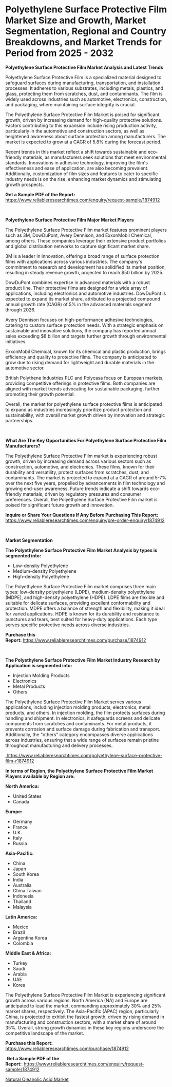 <p><h1>Polyethylene Surface Protective Film Market Size and Growth, Market Segmentation, Regional and Country Breakdowns, and Market Trends for Period from 2025 -  2032</h1></p><p><strong>Polyethylene Surface Protective Film Market Analysis and Latest Trends</strong></p>
<p><p>Polyethylene Surface Protective Film is a specialized material designed to safeguard surfaces during manufacturing, transportation, and installation processes. It adheres to various substrates, including metals, plastics, and glass, protecting them from scratches, dust, and contaminants. The film is widely used across industries such as automotive, electronics, construction, and packaging, where maintaining surface integrity is crucial.</p><p>The Polyethylene Surface Protective Film Market is poised for significant growth, driven by increasing demand for high-quality protective solutions. Factors contributing to this expansion include rising production activity, particularly in the automotive and construction sectors, as well as heightened awareness about surface protection among manufacturers. The market is expected to grow at a CAGR of 5.8% during the forecast period.</p><p>Recent trends in this market reflect a shift towards sustainable and eco-friendly materials, as manufacturers seek solutions that meet environmental standards. Innovations in adhesive technology, improving the film's effectiveness and ease of application, are also becoming prevalent. Additionally, customization of film sizes and features to cater to specific industry needs is on the rise, enhancing market dynamics and stimulating growth prospects.</p></p>
<p><strong>Get a Sample PDF of the Report:&nbsp;</strong> <a href="https://www.reliableresearchtimes.com/enquiry/request-sample/1874912?utm_campaign=2096&utm_medium=2&utm_source=Github&utm_content=ia&utm_term=04022025&utm_id=polyethylene-surface-protective-film">https://www.reliableresearchtimes.com/enquiry/request-sample/1874912</a></p>
<p>&nbsp;</p>
<p><strong>Polyethylene Surface Protective Film Major Market Players</strong></p>
<p><p>The Polyethylene Surface Protective Film market features prominent players such as 3M, DowDuPont, Avery Dennison, and ExxonMobil Chemical, among others. These companies leverage their extensive product portfolios and global distribution networks to capture significant market share. </p><p>3M is a leader in innovation, offering a broad range of surface protection films with applications across various industries. The company's commitment to research and development has solidified its market position, resulting in steady revenue growth, projected to reach $50 billion by 2025.</p><p>DowDuPont combines expertise in advanced materials with a robust product line. Their protective films are designed for a wide array of applications, including electronics and automotive industries. DowDuPont is expected to expand its market share, attributed to a projected compound annual growth rate (CAGR) of 5% in the advanced materials segment through 2026.</p><p>Avery Dennison focuses on high-performance adhesive technologies, catering to custom surface protection needs. With a strategic emphasis on sustainable and innovative solutions, the company has reported annual sales exceeding $8 billion and targets further growth through environmental initiatives.</p><p>ExxonMobil Chemical, known for its chemical and plastic production, brings efficiency and quality to protective films. The company is anticipated to grow due to rising demand for lightweight and durable materials in the automotive sector.</p><p>British Polythene Industries PLC and Polycasa focus on European markets, providing competitive offerings in protective films. Both companies are aligned with market trends advocating for sustainable packaging, further promoting their growth potential.</p><p>Overall, the market for polyethylene surface protective films is anticipated to expand as industries increasingly prioritize product protection and sustainability, with overall market growth driven by innovation and strategic partnerships.</p></p>
<p>&nbsp;</p>
<p><strong>What Are The Key Opportunities For Polyethylene Surface Protective Film Manufacturers?</strong></p>
<p><p>The Polyethylene Surface Protective Film market is experiencing robust growth, driven by increasing demand across various sectors such as construction, automotive, and electronics. These films, known for their durability and versatility, protect surfaces from scratches, dust, and contaminants. The market is projected to expand at a CAGR of around 5-7% over the next five years, propelled by advancements in film technology and growing end-user awareness. Future trends indicate a shift towards eco-friendly materials, driven by regulatory pressures and consumer preferences. Overall, the Polyethylene Surface Protective Film market is poised for significant future growth and innovation.</p></p>
<p><strong>Inquire or Share Your Questions If Any Before Purchasing This Report:</strong> <a href="https://www.reliableresearchtimes.com/enquiry/pre-order-enquiry/1874912?utm_campaign=2096&utm_medium=2&utm_source=Github&utm_content=ia&utm_term=04022025&utm_id=polyethylene-surface-protective-film">https://www.reliableresearchtimes.com/enquiry/pre-order-enquiry/1874912</a></p>
<p>&nbsp;</p>
<p><strong>Market Segmentation</strong></p>
<p><strong>The Polyethylene Surface Protective Film Market Analysis by types is segmented into:</strong></p>
<p><ul><li>Low-density Polyethylene</li><li>Medium-density Polyethylene</li><li>High-density Polyethylene</li></ul></p>
<p><p>The Polyethylene Surface Protective Film market comprises three main types: low-density polyethylene (LDPE), medium-density polyethylene (MDPE), and high-density polyethylene (HDPE). LDPE films are flexible and suitable for delicate surfaces, providing excellent conformability and protection. MDPE offers a balance of strength and flexibility, making it ideal for varied applications. HDPE is known for its durability and resistance to punctures and tears, best suited for heavy-duty applications. Each type serves specific protective needs across diverse industries.</p></p>
<p><strong>Purchase this Report:&nbsp;</strong><a href="https://www.reliableresearchtimes.com/purchase/1874912?utm_campaign=2096&utm_medium=2&utm_source=Github&utm_content=ia&utm_term=04022025&utm_id=polyethylene-surface-protective-film">https://www.reliableresearchtimes.com/purchase/1874912</a></p>
<p>&nbsp;</p>
<p><strong>The Polyethylene Surface Protective Film Market Industry Research by Application is segmented into:</strong></p>
<p><ul><li>Injection Molding Products</li><li>Electronics</li><li>Metal Products</li><li>Others</li></ul></p>
<p><p>The Polyethylene Surface Protective Film Market serves various applications, including injection molding products, electronics, metal products, and others. In injection molding, the film protects surfaces during handling and shipment. In electronics, it safeguards screens and delicate components from scratches and contaminants. For metal products, it prevents corrosion and surface damage during fabrication and transport. Additionally, the "others" category encompasses diverse applications across industries, ensuring that a wide range of surfaces remain pristine throughout manufacturing and delivery processes.</p></p>
<p><a href="https://www.reliableresearchtimes.com/polyethylene-surface-protective-film-r1874912?utm_campaign=2096&utm_medium=2&utm_source=Github&utm_content=ia&utm_term=04022025&utm_id=polyethylene-surface-protective-film">&nbsp;https://www.reliableresearchtimes.com/polyethylene-surface-protective-film-r1874912</a></p>
<p><strong>In terms of Region, the Polyethylene Surface Protective Film Market Players available by Region are:</strong></p>
<p>
    <p> <strong> North America: </strong>
        <ul>
            <li>United States</li>
            <li>Canada</li>
        </ul>
        </p> 
    <p> <strong> Europe: </strong>
        <ul>
            <li>Germany</li>
            <li>France</li>
            <li>U.K.</li>
            <li>Italy</li>
            <li>Russia</li>
        </ul>
        </p> 
    <p> <strong> Asia-Pacific: </strong>
        <ul>
            <li>China</li>
            <li>Japan</li>
            <li>South Korea</li>
            <li>India</li>
            <li>Australia</li>
            <li>China Taiwan</li>
            <li>Indonesia</li>
            <li>Thailand</li>
            <li>Malaysia</li>
        </ul>
        </p> 
    <p> <strong> Latin America: </strong>
        <ul>
            <li>Mexico</li>
            <li>Brazil</li>
            <li>Argentina Korea</li>
            <li>Colombia</li>
        </ul>
        </p> 
    <p> <strong> Middle East & Africa: </strong>
        <ul>
            <li>Turkey</li>
            <li>Saudi</li>
            <li>Arabia</li>
            <li>UAE</li>
            <li>Korea</li>
        </ul>
    </p>
    </p>
<p><p>The Polyethylene Surface Protective Film Market is experiencing significant growth across various regions. North America (NA) and Europe are anticipated to lead the market, commanding approximately 30% and 25% market shares, respectively. The Asia-Pacific (APAC) region, particularly China, is projected to exhibit the fastest growth, driven by rising demand in manufacturing and construction sectors, with a market share of around 35%. Overall, strong growth dynamics in these key regions underscore the competitive landscape of the market.</p></p>
<p><strong>Purchase this Report: </strong><a href="https://www.reliableresearchtimes.com/purchase/1874912?utm_campaign=2096&utm_medium=2&utm_source=Github&utm_content=ia&utm_term=04022025&utm_id=polyethylene-surface-protective-film">https://www.reliableresearchtimes.com/purchase/1874912</a></p>
<p>&nbsp;<strong>Get a Sample PDF of the Report:&nbsp;&nbsp;</strong><a href="https://www.reliableresearchtimes.com/enquiry/request-sample/1874912?utm_campaign=2096&utm_medium=2&utm_source=Github&utm_content=ia&utm_term=04022025&utm_id=polyethylene-surface-protective-film">https://www.reliableresearchtimes.com/enquiry/request-sample/1874912</a></p>
<p><strong></strong></p>
<p><p><a href="https://github.com/NarcisoFerry/Market-Research-Report-List-1/blob/main/natural-oleanolic-acid-market.md?utm_campaign=2096&utm_medium=2&utm_source=Github&utm_content=ia&utm_term=04022025&utm_id=polyethylene-surface-protective-film">Natural Oleanolic Acid Market</a></p></p>
